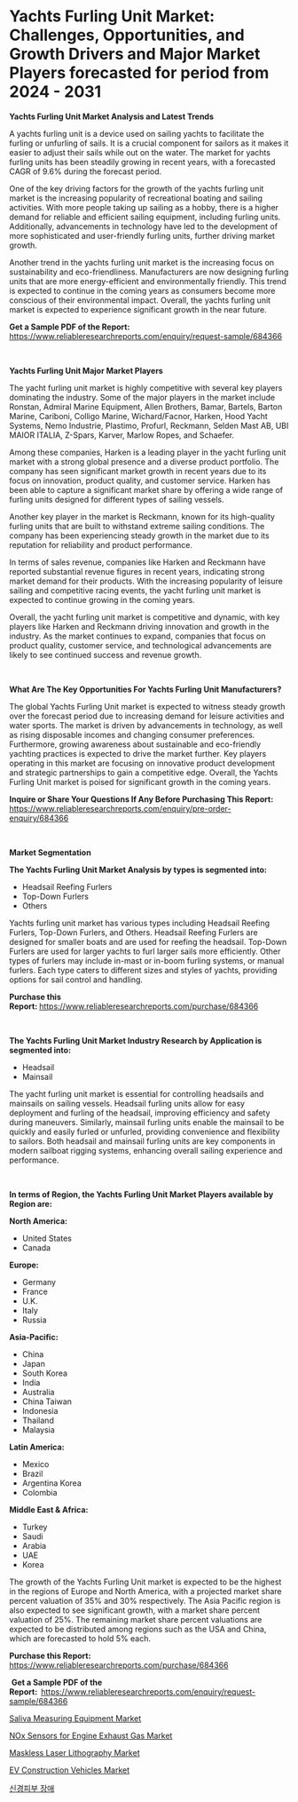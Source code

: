 <p><h1>Yachts Furling Unit Market: Challenges, Opportunities, and Growth Drivers and Major Market Players forecasted for period from 2024 - 2031</h1></p><p><strong>Yachts Furling Unit Market Analysis and Latest Trends</strong></p>
<p><p>A yachts furling unit is a device used on sailing yachts to facilitate the furling or unfurling of sails. It is a crucial component for sailors as it makes it easier to adjust their sails while out on the water. The market for yachts furling units has been steadily growing in recent years, with a forecasted CAGR of 9.6% during the forecast period.</p><p>One of the key driving factors for the growth of the yachts furling unit market is the increasing popularity of recreational boating and sailing activities. With more people taking up sailing as a hobby, there is a higher demand for reliable and efficient sailing equipment, including furling units. Additionally, advancements in technology have led to the development of more sophisticated and user-friendly furling units, further driving market growth.</p><p>Another trend in the yachts furling unit market is the increasing focus on sustainability and eco-friendliness. Manufacturers are now designing furling units that are more energy-efficient and environmentally friendly. This trend is expected to continue in the coming years as consumers become more conscious of their environmental impact. Overall, the yachts furling unit market is expected to experience significant growth in the near future.</p></p>
<p><strong>Get a Sample PDF of the Report:&nbsp;</strong> <a href="https://www.reliableresearchreports.com/enquiry/request-sample/684366">https://www.reliableresearchreports.com/enquiry/request-sample/684366</a></p>
<p>&nbsp;</p>
<p><strong>Yachts Furling Unit Major Market Players</strong></p>
<p><p>The yacht furling unit market is highly competitive with several key players dominating the industry. Some of the major players in the market include Ronstan, Admiral Marine Equipment, Allen Brothers, Bamar, Bartels, Barton Marine, Cariboni, Colligo Marine, Wichard/Facnor, Harken, Hood Yacht Systems, Nemo Industrie, Plastimo, Profurl, Reckmann, Selden Mast AB, UBI MAIOR ITALIA, Z-Spars, Karver, Marlow Ropes, and Schaefer.</p><p>Among these companies, Harken is a leading player in the yacht furling unit market with a strong global presence and a diverse product portfolio. The company has seen significant market growth in recent years due to its focus on innovation, product quality, and customer service. Harken has been able to capture a significant market share by offering a wide range of furling units designed for different types of sailing vessels.</p><p>Another key player in the market is Reckmann, known for its high-quality furling units that are built to withstand extreme sailing conditions. The company has been experiencing steady growth in the market due to its reputation for reliability and product performance.</p><p>In terms of sales revenue, companies like Harken and Reckmann have reported substantial revenue figures in recent years, indicating strong market demand for their products. With the increasing popularity of leisure sailing and competitive racing events, the yacht furling unit market is expected to continue growing in the coming years.</p><p>Overall, the yacht furling unit market is competitive and dynamic, with key players like Harken and Reckmann driving innovation and growth in the industry. As the market continues to expand, companies that focus on product quality, customer service, and technological advancements are likely to see continued success and revenue growth.</p></p>
<p>&nbsp;</p>
<p><strong>What Are The Key Opportunities For Yachts Furling Unit Manufacturers?</strong></p>
<p><p>The global Yachts Furling Unit market is expected to witness steady growth over the forecast period due to increasing demand for leisure activities and water sports. The market is driven by advancements in technology, as well as rising disposable incomes and changing consumer preferences. Furthermore, growing awareness about sustainable and eco-friendly yachting practices is expected to drive the market further. Key players operating in this market are focusing on innovative product development and strategic partnerships to gain a competitive edge. Overall, the Yachts Furling Unit market is poised for significant growth in the coming years.</p></p>
<p><strong>Inquire or Share Your Questions If Any Before Purchasing This Report:</strong> <a href="https://www.reliableresearchreports.com/enquiry/pre-order-enquiry/684366">https://www.reliableresearchreports.com/enquiry/pre-order-enquiry/684366</a></p>
<p>&nbsp;</p>
<p><strong>Market Segmentation</strong></p>
<p><strong>The Yachts Furling Unit Market Analysis by types is segmented into:</strong></p>
<p><ul><li>Headsail Reefing Furlers</li><li>Top-Down Furlers</li><li>Others</li></ul></p>
<p><p>Yachts furling unit market has various types including Headsail Reefing Furlers, Top-Down Furlers, and Others. Headsail Reefing Furlers are designed for smaller boats and are used for reefing the headsail. Top-Down Furlers are used for larger yachts to furl larger sails more efficiently. Other types of furlers may include in-mast or in-boom furling systems, or manual furlers. Each type caters to different sizes and styles of yachts, providing options for sail control and handling.</p></p>
<p><strong>Purchase this Report:&nbsp;</strong><a href="https://www.reliableresearchreports.com/purchase/684366">https://www.reliableresearchreports.com/purchase/684366</a></p>
<p>&nbsp;</p>
<p><strong>The Yachts Furling Unit Market Industry Research by Application is segmented into:</strong></p>
<p><ul><li>Headsail</li><li>Mainsail</li></ul></p>
<p><p>The yacht furling unit market is essential for controlling headsails and mainsails on sailing vessels. Headsail furling units allow for easy deployment and furling of the headsail, improving efficiency and safety during maneuvers. Similarly, mainsail furling units enable the mainsail to be quickly and easily furled or unfurled, providing convenience and flexibility to sailors. Both headsail and mainsail furling units are key components in modern sailboat rigging systems, enhancing overall sailing experience and performance.</p></p>
<p>&nbsp;</p>
<p><strong>In terms of Region, the Yachts Furling Unit Market Players available by Region are:</strong></p>
<p>
    <p> <strong> North America: </strong>
        <ul>
            <li>United States</li>
            <li>Canada</li>
        </ul>
        </p> 
    <p> <strong> Europe: </strong>
        <ul>
            <li>Germany</li>
            <li>France</li>
            <li>U.K.</li>
            <li>Italy</li>
            <li>Russia</li>
        </ul>
        </p> 
    <p> <strong> Asia-Pacific: </strong>
        <ul>
            <li>China</li>
            <li>Japan</li>
            <li>South Korea</li>
            <li>India</li>
            <li>Australia</li>
            <li>China Taiwan</li>
            <li>Indonesia</li>
            <li>Thailand</li>
            <li>Malaysia</li>
        </ul>
        </p> 
    <p> <strong> Latin America: </strong>
        <ul>
            <li>Mexico</li>
            <li>Brazil</li>
            <li>Argentina Korea</li>
            <li>Colombia</li>
        </ul>
        </p> 
    <p> <strong> Middle East & Africa: </strong>
        <ul>
            <li>Turkey</li>
            <li>Saudi</li>
            <li>Arabia</li>
            <li>UAE</li>
            <li>Korea</li>
        </ul>
    </p>
    </p>
<p><p>The growth of the Yachts Furling Unit market is expected to be the highest in the regions of Europe and North America, with a projected market share percent valuation of 35% and 30% respectively. The Asia Pacific region is also expected to see significant growth, with a market share percent valuation of 25%. The remaining market share percent valuations are expected to be distributed among regions such as the USA and China, which are forecasted to hold 5% each.</p></p>
<p><strong>Purchase this Report: </strong><a href="https://www.reliableresearchreports.com/purchase/684366">https://www.reliableresearchreports.com/purchase/684366</a></p>
<p>&nbsp;<strong>Get a Sample PDF of the Report:&nbsp;&nbsp;</strong><a href="https://www.reliableresearchreports.com/enquiry/request-sample/684366">https://www.reliableresearchreports.com/enquiry/request-sample/684366</a></p>
<p><strong></strong></p>
<p><p><a href="https://cat-emmental-94b.notion.site/Saliva-Measuring-Equipment-Market-Provides-Detailed-Segmentation-of-this-Market-based-on-Type-Appli-c79d947badeb4f7294bf1cf58bf6e1ff">Saliva Measuring Equipment Market</a></p><p><a href="https://view.publitas.com/reportprime-1/nox-sensors-for-engine-exhaust-gas-market-size-share-trends-analysis-report-by-application-regional-outlook-competitive-strategies-and-segment-forecasts-2024-2031/">NOx Sensors for Engine Exhaust Gas Market</a></p><p><a href="https://view.publitas.com/reportprime-1/maskless-laser-lithography-market-dynamics-2024-2031-also-about-its-market-trends-projections-and-opportunities/">Maskless Laser Lithography Market</a></p><p><a href="https://silk-columnist-571.notion.site/EV-Construction-Vehicles-Market-Size-Reflecting-a-Forecast-Till-2031-Market-By-Type-By-Application-2826268c726142a0af0b6eb6ecc7087a">EV Construction Vehicles Market</a></p><p><a href="https://medium.com/@tracycui_1231/2024%EB%85%84%EB%B6%80%ED%84%B0-2031%EB%85%84%EA%B9%8C%EC%A7%80%EC%9D%98-%EA%B8%B0%EA%B0%84%EC%9D%84-%EC%9C%84%ED%95%9C-%EC%8B%A0%EA%B2%BD%ED%94%BC%EB%B6%80%EC%9E%A5%EC%95%A0-%EC%8B%9C%EC%9E%A5-%EB%B6%84%EC%84%9D-%EB%B0%8F-%ED%81%AC%EA%B8%B0-%EC%98%88%EC%B8%A1-3ba6f8d23fb1">신경피부 장애</a></p></p>